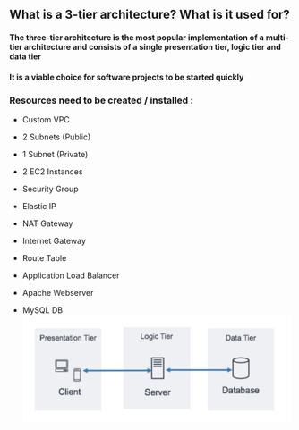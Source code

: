 <h2>What is a 3-tier architecture? What is it used for?</h2>
<p></p>
<h4>The three-tier architecture is the most popular implementation of a multi-tier architecture and consists of a single presentation tier, logic tier and data tier</h4>
<h4>It is a viable choice for software projects to be started quickly</h4>

### Resources need to be created / installed :

- Custom VPC

- 2 Subnets (Public)

- 1 Subnet (Private)

- 2 EC2 Instances

- Security Group

- Elastic IP

- NAT Gateway

- Internet Gateway

- Route Table

- Application Load Balancer

- Apache Webserver

- MySQL DB
  ![Local Image](three_tier_architecture.png)

